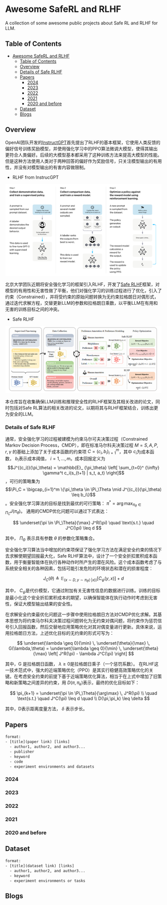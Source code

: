 # Awesome SafeRL and RLHF
A collection of some awesome public projects about Safe RL and RLHF for LLM.


## Table of Contents

- [Awesome SafeRL and RLHF](#awesome-saferl-and-rlhf)
  - [Table of Contents](#table-of-contents)
  - [Overview](#overview)
  - [Details of Safe RLHF ](#details-of-safe-rlhf)
  - [Papers](#papers)
    - [2024](#2024)
    - [2023](#2023)
    - [2022](#2022)
    - [2021](#2021)
    - [2020 and before](#2020-and-before)
  - [Dataset](#dataset)
  - [Blogs](#blogs)

## Overview

OpenAI团队开发的[InstructGPT](https://arxiv.org/abs/2203.02155)首先提出了RLHF的基本框架，它使用人类反馈的偏好信号训练奖励模型，并使用强化学习中的PPO算法微调大模型，使得其输出更符合人类偏好。后续的大模型基本都采用了这种训练方法来提高大模型的性能。但是这种方法使用人类对于两种回答的偏好作为奖励信号，只关注模型输出的有用性，并没有对模型输出的有害内容做限制。

- RLHF from InstrucGPT

![image info](./images/instructGPT.png)

北京大学团队近期将安全强化学习的框架引入RLHF，开发了[Safe RLHF](https://arxiv.org/abs/2310.12773)框架，对模型的有用性和无害性做了平衡，他们对强化学习的训练过程进行了优化，引入了约束（Constrained），并将受约束的原始问题转换为无约束拉格朗日对偶形式，通过迭代求解方程，交替更新LLM的参数和拉格朗日乘数，以平衡LLM在有用和无害的训练目标之间的冲突。

- Safe RLHF

![image info](./images/safeRLHF.png)

本仓库旨在收集确保LLM训练和推理安全性的RLHF框架及其相关改进的论文，同时包括对Safe RL算法的相关改进的论文，以期将其与RLHF框架结合，训练出更为安全的LLM。

### Details of Safe RLHF 


通常，安全强化学习的过程被建模为约束马尔可夫决策过程（Constrained Markov Decision Process，CMDP），即在标准马尔科夫决策过程 $M={S,A,P,r,\gamma}$ 的基础上添加了关于成本函数的约束项 $C = { (c_i, b_i) }_ {i=1} ^m$，其中 $c_i$为成本函数， $b_i$表示成本阈值， $i=1,…,m$。成本回报定义为 $$J^{(c_i)}(\pi_\theta) = \mathbb{E}_ {\pi_\theta} \left[ \sum_{t=0}^ {\infty} \gamma^t c_i(s_{t+1} | s_t, a_t) \right]$$，可行的策略集为 $$\Pi_C = \bigcap_{i=1}^m \{\pi_\theta \in \Pi_\Theta \mid J^{(c_i)}(\pi_\theta) \leq b_i\}$$。安全强化学习算法的目标是找到最优的可行策略： $\pi^* = \arg\max_{\pi_\theta \in \Pi_C} J(\pi_\theta)$。
通用的CMDP优化问题可以通过下式表达：

$$
\underset{\pi \in \Pi_\Theta}{\max} J^R(\pi) \quad \text{s.t.} \quad J^C(\pi) \leq d
$$

其中， $\Pi_\Theta$ 表示具有参数 $\theta$ 的参数化策略集合。

安全强化学习算法当中增加的约束项保证了强化学习方法在满足安全约束的情况下去求解使期望回报最大化，Safe RLHF算法中，设计了一个安全折扣累积成本函数，用于衡量智能体在执行各种动作时所产生的潜在风险。这个成本函数考虑了与系统安全相关的各种因素，包括可能引发危险的环境状态和潜在的损害程度：

$$
J_C(\theta) \triangleq \mathbb{E}_ {(x \sim D, y \sim \pi_\theta(\cdot|x))} [C_\psi(y,x)] + d
$$

其中， $C_\psi$是代价模型，它通过附加有关无害性信息的数据进行训练。训练的目标是最小化这个安全折扣累积成本的期望，以确保智能体在执行动作时考虑到无害性，保证大模型输出结果的安全性。

在求解安全约束最优化问题这一步骤中使用拉格朗日方法对CMDP优化求解。其基本思想为将约束马尔科夫决策过程问题转化为无约束对偶问题，将约束作为惩罚信号引入回报函数，然后交替地应用策略优化对其对偶变量进行更新。具体来说，运用拉格朗日方法，上述优化目标的无约束的形式可写为： 

$$
\underset{\lambda \geq 0}{\min} \, \underset{\theta}{\max} \, G(\lambda,\theta) = \underset{\lambda \geq 0}{\min} \, \underset{\theta}{\max} \left[ J^R(\pi) - \lambda J^C(\pi) \right]
$$

其中，G 是拉格朗日函数， $\lambda \geq 0$是拉格朗日乘子（一个惩罚系数）。
在RLHF这一技术范式中，强大的近端策略优化（PPO）是其实行稳健高效策略优化的关键。在考虑安全约束的前提下基于近端策略优化算法，相当于在上式中增加了旧策略和新策略之间差异的约束，用 $D(\pi,\pi_k)$表示，最终的优化目标如下：

$$
\pi_{k+1} = \underset{\pi \in \Pi_\Theta}{\arg\max} \, J^R(\pi) \\
\quad \text{s.t.} \quad J^C(\pi) \leq d \quad \\
D(\pi,\pi_k) \leq \delta
$$

其中，D表示距离度量方法， $\delta$ 表示步长。


## Papers

```
format:
- [title](paper link) [links]
  - author1, author2, and author3...
  - publisher
  - keyword
  - code
  - experiment environments and datasets
```

### 2024

### 2023

### 2022

### 2021

### 2020 and before

## Dataset
```
format:
- [title](dataset link) [links]
  - author1, author2, and author3...
  - keyword
  - experiment environments or tasks
```




## Blogs



